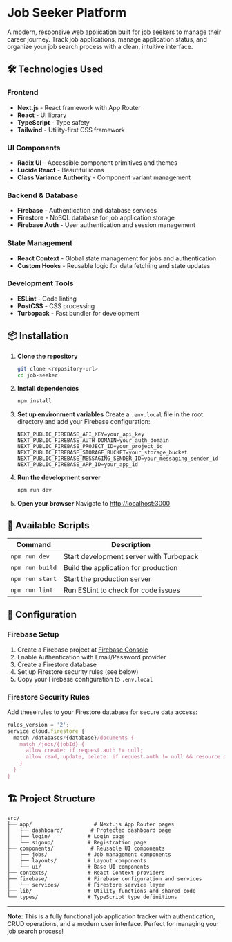 # Job Seeker Platform

A modern, responsive web application built for job seekers to manage their career journey. Track job applications, manage application status, and organize your job search process with a clean, intuitive interface.

## 🛠️ Technologies Used

### Frontend
- **Next.js** - React framework with App Router
- **React** - UI library
- **TypeScript** - Type safety
- **Tailwind** - Utility-first CSS framework

### UI Components
- **Radix UI** - Accessible component primitives and themes
- **Lucide React** - Beautiful icons
- **Class Variance Authority** - Component variant management

### Backend & Database
- **Firebase** - Authentication and database services
- **Firestore** - NoSQL database for job application storage
- **Firebase Auth** - User authentication and session management

### State Management
- **React Context** - Global state management for jobs and authentication
- **Custom Hooks** - Reusable logic for data fetching and state updates

### Development Tools
- **ESLint** - Code linting
- **PostCSS** - CSS processing
- **Turbopack** - Fast bundler for development

## 📦 Installation

1. **Clone the repository**
   ```bash
   git clone <repository-url>
   cd job-seeker
   ```

2. **Install dependencies**
   ```bash
   npm install
   ```

3. **Set up environment variables**
   Create a `.env.local` file in the root directory and add your Firebase configuration:
   ```env
   NEXT_PUBLIC_FIREBASE_API_KEY=your_api_key
   NEXT_PUBLIC_FIREBASE_AUTH_DOMAIN=your_auth_domain
   NEXT_PUBLIC_FIREBASE_PROJECT_ID=your_project_id
   NEXT_PUBLIC_FIREBASE_STORAGE_BUCKET=your_storage_bucket
   NEXT_PUBLIC_FIREBASE_MESSAGING_SENDER_ID=your_messaging_sender_id
   NEXT_PUBLIC_FIREBASE_APP_ID=your_app_id
   ```

4. **Run the development server**
   ```bash
   npm run dev
   ```

5. **Open your browser**
   Navigate to [http://localhost:3000](http://localhost:3000)

## 📜 Available Scripts

| Command | Description |
|---------|-------------|
| `npm run dev` | Start development server with Turbopack |
| `npm run build` | Build the application for production |
| `npm run start` | Start the production server |
| `npm run lint` | Run ESLint to check for code issues |

## 🔧 Configuration

### Firebase Setup
1. Create a Firebase project at [Firebase Console](https://console.firebase.google.com/)
2. Enable Authentication with Email/Password provider
3. Create a Firestore database
4. Set up Firestore security rules (see below)
5. Copy your Firebase configuration to `.env.local`

### Firestore Security Rules
Add these rules to your Firestore database for secure data access:

```javascript
rules_version = '2';
service cloud.firestore {
  match /databases/{database}/documents {
    match /jobs/{jobId} {
      allow create: if request.auth != null;
      allow read, update, delete: if request.auth != null && resource.data.userId == request.auth.uid;
    }
  }
}
```

## 🏗️ Project Structure

```
src/
├── app/                    # Next.js App Router pages
│   ├── dashboard/         # Protected dashboard page
│   ├── login/            # Login page
│   └── signup/           # Registration page
├── components/            # Reusable UI components
│   ├── jobs/             # Job management components
│   ├── layouts/          # Layout components
│   └── ui/               # Base UI components
├── contexts/             # React Context providers
├── firebase/             # Firebase configuration and services
│   └── services/         # Firestore service layer
├── lib/                  # Utility functions and shared code
└── types/                # TypeScript type definitions
```

---

**Note**: This is a fully functional job application tracker with authentication, CRUD operations, and a modern user interface. Perfect for managing your job search process!